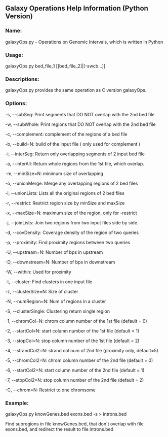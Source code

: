  

## Galaxy Operations Help Information (Python Version)

### Name:

galaxyOps.py - Operations on Genomic Intervals, which is written in Python

### Usage:

galaxyOps.py bed\_file\_1 [[bed\_file\_2]|[-swcb...]]

### Descriptions:

galaxyOps.py provides the same operation as C version galaxyOps.

### Options:

-s, --subSeg: Print segments that DO NOT overlap with the 2nd bed file

-w, --subWhole: Print regions that DO NOT overlap with the 2nd bed file

-c, --complement: complement of the regions of a bed file

-b, --build=N: build of the input file ( only used for complement )

-i, --interSeg: Return only overlapping segments of 2 input bed file

-a, --interAll: Return whole regions from the 1st file, which overlap.

-m, --minSize=N: minimum size of overlapping

-o, --unionMerge: Merge any overlapping regions of 2 bed files

-l, --unionLists: Lists all the original regions of 2 bed files

-r, --restrict: Restrict region size by minSize and maxSize

-x, --maxSize=N: maximum size of the region, only for -restrict

-j, --joinLists: Join two regions from two input files side by side.

-d, --covDensity: Coverage density of the region of two queries

-p, --proximity: Find proximity regions between two queries

-U, --upstream=N: Number of bps in upstream

-D, --downstream=N: Number of bps in downstream

-W, --within: Used for proximity

-t, --cluster: Find clusters in one input file

-z, --clusterSize=N: Size of cluster

-N, --numRegion=N: Num of regions in a cluster

-S, --clusterSingle: Clustering return single region

-1, --chromCol=N: chrom column number of the 1st file (default = 0)

-2, --startCol=N: start column number of the 1st file (default = 1)

-3, --stopCol=N: stop column number of the 1st file (default = 2)

-4, --strandCol2=N: strand col num of 2nd file (proximity only, default=5)

-5, --chromCol2=N: chrom column number of the 2nd file (default = 0)

-6, --startCol2=N: start column number of the 2nd file (default = 1)

-7, --stopCol2=N: stop column number of the 2nd file (default = 2)

-C, --chrom=N: Restrict to one chromsome

### Example:

galaxyOps.py knowGenes.bed exons.bed -s > introns.bed

Find subregions in file knowGenes.bed, that don't overlap with file exons.bed, and redirect the result to file introns.bed
